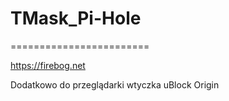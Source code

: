 # TMask_Pi-Hole

========================

https://firebog.net

Dodatkowo do przeglądarki wtyczka
uBlock Origin
